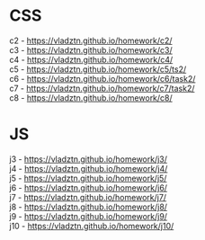 # CSS
c2  - https://vladztn.github.io/homework/c2/ \
c3 - https://vladztn.github.io/homework/c3/ \
c4 - https://vladztn.github.io/homework/c4/ \
c5 - https://vladztn.github.io/homework/c5/ts2/ \
c6 - https://vladztn.github.io/homework/c6/task2/ \
c7 - https://vladztn.github.io/homework/c7/task2/ \
c8 - https://vladztn.github.io/homework/c8/

# JS
j3 - https://vladztn.github.io/homework/j3/ \
j4 - https://vladztn.github.io/homework/j4/ \
j5 - https://vladztn.github.io/homework/j5/ \
j6 - https://vladztn.github.io/homework/j6/ \
j7 - https://vladztn.github.io/homework/j7/ \
j8 - https://vladztn.github.io/homework/j8/ \
j9 - https://vladztn.github.io/homework/j9/ \
j10 - https://vladztn.github.io/homework/j10/ 
